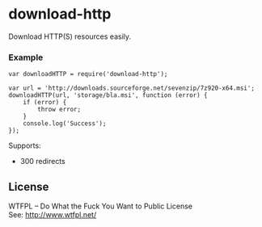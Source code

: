 # download-http 

Download HTTP(S) resources easily.

### Example
```
var downloadHTTP = require('download-http');

var url = 'http://downloads.sourceforge.net/sevenzip/7z920-x64.msi';
downloadHTTP(url, 'storage/bla.msi', function (error) {
	if (error) {
		throw error;
	}
	console.log('Success');
});
```
Supports:
- 300 redirects

## License ##
WTFPL – Do What the Fuck You Want to Public License  
See:
http://www.wtfpl.net/